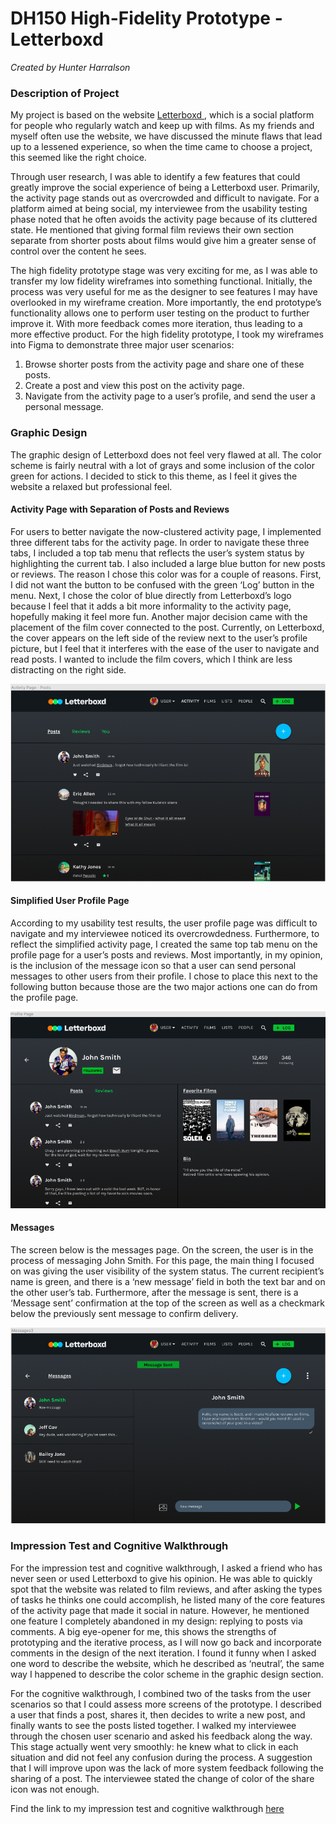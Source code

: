 # DH150 High-Fidelity Prototype - Letterboxd
*Created by Hunter Harralson*

### Description of Project
My project is based on the website <a href="http://letterboxd.com" target="_blank"> Letterboxd </a>, which is a social platform for people who regularly watch and keep up with films. As my friends and myself often use the website, we have discussed the minute flaws that lead up to a lessened experience, so when the time came to choose a project, this seemed like the right choice.

Through user research, I was able to identify a few features that could greatly improve the social experience of being a Letterboxd user. Primarily, the activity page stands out as overcrowded and difficult to navigate. For a platform aimed at being social, my interviewee from the usability testing phase noted that he often avoids the activity page because of its cluttered state. He mentioned that giving formal film reviews their own section separate from shorter posts about films would give him a greater sense of control over the content he sees. 

The high fidelity prototype stage was very exciting for me, as I was able to transfer my low fidelity wireframes into something functional. Initially, the process was very useful for me as the designer to see features I may have overlooked in my wireframe creation. More importantly, the end prototype’s functionality allows one to perform user testing on the product to further improve it. With more feedback comes more iteration, thus leading to a more effective product. For the high fidelity prototype, I took my wireframes into Figma to demonstrate three major user scenarios: 

1. Browse shorter posts from the activity page and share one of these posts.
2. Create a post and view this post on the activity page.
3. Navigate from the activity page to a user’s profile, and send the user a personal message.

### Graphic Design
The graphic design of Letterboxd does not feel very flawed at all. The color scheme is fairly neutral with a lot of grays and some inclusion of the color green for actions. I decided to stick to this theme, as I feel it gives the website a relaxed but professional feel. 

#### Activity Page with Separation of Posts and Reviews
For users to better navigate the now-clustered activity page, I implemented three different tabs for the activity page. In order to navigate these three tabs, I included a top tab menu that reflects the user’s system status by highlighting the current tab. I also included a large blue button for new posts or reviews. The reason I chose this color was for a couple of reasons. First, I did not want the button to be confused with the green ‘Log’ button in the menu. Next, I chose the color of blue directly from Letterboxd’s logo because I feel that it adds a bit more informality to the activity page, hopefully making it feel more fun. Another major decision came with the placement of the film cover connected to the post. Currently, on Letterboxd, the cover appears on the left side of the review next to the user’s profile picture, but I feel that it interferes with the ease of the user to navigate and read posts. I wanted to include the film covers, which I think are less distracting on the right side. 

<img src="./posts.png">

#### Simplified User Profile Page
According to my usability test results, the user profile page was difficult to navigate and my interviewee noticed its overcrowdedness. Furthermore, to reflect the simplified activity page, I created the same top tab menu on the profile page for a user’s posts and reviews. Most importantly, in my opinion, is the inclusion of the message icon so that a user can send personal messages to other users from their profile. I chose to place this next to the following button because those are the two major actions one can do from the profile page.

<img src="./profile.png">

#### Messages
The screen below is the messages page. On the screen, the user is in the process of messaging John Smith. For this page, the main thing I focused on was giving the user visibility of the system status. The current recipient’s name is green, and there is a ‘new message’ field in both the text bar and on the other user’s tab. Furthermore, after the message is sent, there is a ‘Message sent’ confirmation at the top of the screen as well as a checkmark below the previously sent message to confirm delivery.

<img src="./messages.png">

### Impression Test and Cognitive Walkthrough
For the impression test and cognitive walkthrough, I asked a friend who has never seen or used Letterboxd to give his opinion. He was able to quickly spot that the website was related to film reviews, and after asking the types of tasks he thinks one could accomplish, he listed many of the core features of the activity page that made it social in nature. However, he mentioned one feature I completely abandoned in my design: replying to posts via comments. A big eye-opener for me, this shows the strengths of prototyping and the iterative process, as I will now go back and incorporate comments in the design of the next iteration. I found it funny when I asked one word to describe the website, which he described as ‘neutral’, the same way I happened to describe the color scheme in the graphic design section. 

For the cognitive walkthrough, I combined two of the tasks from the user scenarios so that I could assess more screens of the prototype. I described a user that finds a post, shares it, then decides to write a new post, and finally wants to see the posts listed together. I walked my interviewee through the chosen user scenario and asked his feedback along the way. This stage actually went very smoothly: he knew what to click in each situation and did not feel any confusion during the process. A suggestion that I will improve upon was the lack of more system feedback following the sharing of a post. The interviewee stated the change of color of the share icon was not enough. 

Find the link to my impression test and cognitive walkthrough <a href="https://docs.google.com/document/d/1S35tT5ZqR4UH7rlNTG6SOp_O1HYde7dLgaHGTGQCPSo/edit?usp=sharing" target="_blank"> here </a>

